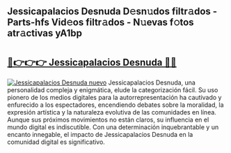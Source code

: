 ## Jessicapalacios Desnuda D𝚎sn𝚞dos filtr𝚊dos - Parts-hfs Vid𝚎os filtr𝚊dos - N𝚞evas f𝚘tos atr𝚊ctivas yA1bp

# <h2><a href="http://mbbqyf8.tromn.icu/?c=Jessicapalacios+Desnuda">🔗👉👉👉 Jessicapalacios Desnuda 🔗🔗</a></h2>

[![Jessicapalacios Desnuda nuevo](https://i.imgur.com/pEAQMta.gif)](http://mbbqyf8.tromn.icu/?c=Jessicapalacios+Desnuda)
Jessicapalacios Desnuda, una personalidad compleja y enigmática, elude la categorización fácil. Su uso pionero de los medios digitales para la autorrepresentación ha cautivado y enfurecido a los espectadores, encendiendo debates sobre la moralidad, la expresión artística y la naturaleza evolutiva de las comunidades en línea. Aunque sus próximos movimientos no están claros, su influencia en el mundo digital es indiscutible. Con una determinación inquebrantable y un encanto innegable, el impacto de Jessicapalacios Desnuda en la comunidad digital es significativo.
